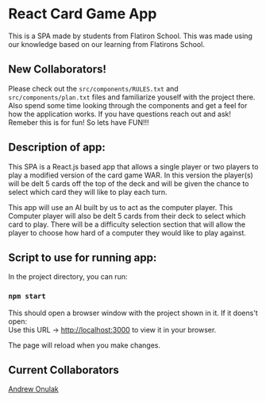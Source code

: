 # React Card Game App

This is a SPA made by students from Flatiron School. This was made using our knowledge based on our learning from Flatirons School.

## New Collaborators!

Please check out the `src/components/RULES.txt` and `src/components/plan.txt` files and familiarize youself with the project there.
Also spend some time looking through the components and get a feel for how the application works. If you have questions reach out
and ask! Remeber this is for fun! So lets have FUN!!!

## Description of app:

This SPA is a React.js based app that allows a single player or two players to play a modified version of the card game WAR.
In this version the player(s) will be delt 5 cards off the top of the deck and will be given the chance to select
which card they will like to play each turn.

This app will use an AI built by us to act as the computer player. This Computer player will also be delt
5 cards from their deck to select which card to play. There will be a difficulty selection section that will
allow the player to choose how hard of a computer they would like to play against.

## Script to use for running app:

In the project directory, you can run:

### `npm start`

This should open a browser window with the project shown in it. If it doens't open: \
Use this URL -> [http://localhost:3000](http://localhost:3000) to view it in your browser.

The page will reload when you make changes.

## Current Collaborators

[Andrew Onulak](www.linkedin.com/in/andrew-onulak)